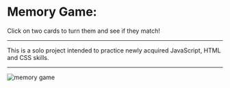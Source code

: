 <h1>Memory Game:</h1>

Click on two cards to turn them and see if they match!

***

This is a solo project intended to practice newly acquired JavaScript, HTML and CSS skills.

***

<img src='resources/images/Screenshot' alt='memory game'>
